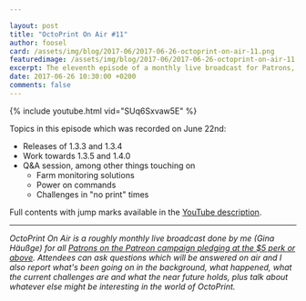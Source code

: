 ```yaml
---

layout: post
title: "OctoPrint On Air #11"
author: foosel
card: /assets/img/blog/2017-06/2017-06-26-octoprint-on-air-11.png
featuredimage: /assets/img/blog/2017-06/2017-06-26-octoprint-on-air-11.png
excerpt: The eleventh episode of a monthly live broadcast for Patrons, which this time was prerecorded due to scheduling issues.
date: 2017-06-26 10:30:00 +0200
comments: false
---
```


{% include youtube.html vid="SUq6Sxvaw5E" %}

Topics in this episode which was recorded on June 22nd:

  * Releases of 1.3.3 and 1.3.4
  * Work towards 1.3.5 and 1.4.0
  * Q&A session, among other things touching on
    * Farm monitoring solutions
    * Power on commands
    * Challenges in "no print" times

Full contents with jump marks available in the 
[YouTube description](https://youtu.be/SUq6Sxvaw5E).

---

*OctoPrint On Air is a roughly monthly live broadcast done by me (Gina Häußge)
for all [Patrons on the Patreon campaign pledging at the $5 perk or above](https://patreon.com/foosel). 
Attendees can ask questions which will be answered on air and I also report 
what's been going on in the background, what happened, what the current 
challenges are and what the near future holds, plus talk about whatever else
might be interesting in the world of OctoPrint.*